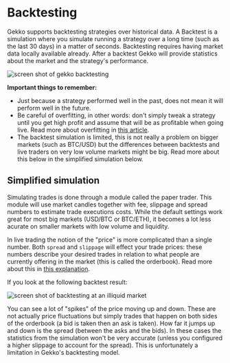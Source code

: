 # Backtesting

Gekko supports backtesting strategies over historical data. A Backtest is a simulation where you simulate running a strategy over a long time (such as the last 30 days) in a matter of seconds. Backtesting requires having market data locally available already. After a backtest Gekko will provide statistics about the market and the strategy's performance.

![screen shot of gekko backtesting](https://cloud.githubusercontent.com/assets/969743/24838718/8c790a86-1d45-11e7-99ae-e7e551cb40cb.png)

**Important things to remember:**

- Just because a strategy performed well in the past, does not mean it will perform well in the future.
- Be careful of overfitting, in other words: don't simply tweak a strategy until you get high profit and assume that will be as profitable when going live. Read more about overfitting in [this article](https://laplaceinsights.com/backtesting-strategies-and-overfitting/).
- The backtest simulation is limited, this is not really a problem on bigger markets (such as BTC/USD) but the differences between backtests and live traders on very low volume markets might be big. Read more about this below in the simplified simulation below.

## Simplified simulation

Simulating trades is done through a module called the paper trader. This module will use market candles together with fee, slippage and spread numbers to estimate trade executions costs. While the default settings work great for most big markets (USD/BTC or BTC/ETH), it becomes a lot less acurate on smaller markets with low volume and liquidity.

In live trading the notion of the "price" is more complicated than a single number. Both `spread` and `slippage` will effect your trade prices: these numbers describe your desired trades in relation to what people are currently offering in the market (this is called the orderbook). Read more about this in [this explanation](https://github.com/askmike/gekko/issues/2380#issuecomment-408744682).

If you look at the following backtest result:

![screen shot of backtesting at an illiquid market](https://cloud.githubusercontent.com/assets/969743/24840243/8f307022-1d61-11e7-9964-e6614d7433ea.png)

You can see a lot of "spikes" of the price moving up and down. These are not actually price fluctuations but simply trades that happen on both sides of the orderbook (a bid is taken then an ask is taken). How far it jumps up and down is the spread (between the asks and the bids). In these cases the statistics from the simulation won't be very accurate (unless you configured a higher slippage to account for the spread). This is unfortunately a limitation in Gekko's backtesting model.
